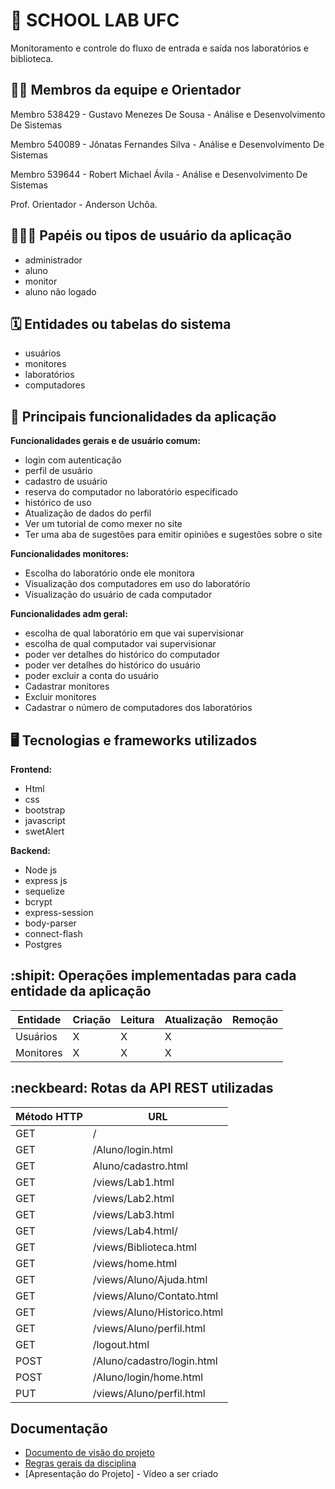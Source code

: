 # :checkered_flag: SCHOOL LAB UFC

Monitoramento e controle do fluxo de entrada e saída nos laboratórios e biblioteca.

## :technologist: Membros da equipe e Orientador

Membro 538429 - Gustavo Menezes De Sousa - Análise e Desenvolvimento De Sistemas

Membro 540089 - Jônatas Fernandes Silva - Análise e Desenvolvimento De Sistemas

Membro 539644 - Robert Michael Ávila - Análise e Desenvolvimento De Sistemas

Prof. Orientador - Anderson Uchôa.

## :people_holding_hands: Papéis ou tipos de usuário da aplicação

- administrador
- aluno
- monitor
- aluno não logado

## :spiral_calendar: Entidades ou tabelas do sistema

- usuários
- monitores
- laboratórios
- computadores

## :triangular_flag_on_post:	 Principais funcionalidades da aplicação

**Funcionalidades gerais e de usuário comum:**

- login com autenticação
- perfil de usuário 
- cadastro de usuário
- reserva do computador no laboratório especificado
- histórico de uso
- Atualização de dados do perfil
- Ver um tutorial de como mexer no site
- Ter uma aba de sugestões para emitir opiniões e sugestões sobre o site

**Funcionalidades monitores:**

- Escolha do laboratório onde ele monitora
- Visualização dos computadores em uso do laboratório
- Visualização do usuário de cada computador 

**Funcionalidades adm geral:**

- escolha de qual laboratório em que vai supervisionar
- escolha de qual computador vai supervisionar
- poder ver detalhes do histórico do computador
- poder ver detalhes do histórico do usuário 
- poder excluir a conta do usuário 
- Cadastrar monitores
- Excluir monitores
- Cadastrar o número de computadores dos laboratórios


## :desktop_computer: Tecnologias e frameworks utilizados

**Frontend:**

- Html
- css
- bootstrap 
- javascript 
- swetAlert

**Backend:**

- Node js
- express js
- sequelize
- bcrypt 
- express-session
- body-parser 
- connect-flash
- Postgres


## :shipit: Operações implementadas para cada entidade da aplicação


| Entidade| Criação | Leitura | Atualização | Remoção |
| --- | --- | --- | --- | --- |
| Usuários | X |  X  | X |  |
| Monitores | X |   X |  X | |

## :neckbeard: Rotas da API REST utilizadas

| Método HTTP | URL |
| --- | --- |
| GET | /|
| GET | /Aluno/login.html|
| GET | Aluno/cadastro.html|
| GET | /views/Lab1.html|
| GET | /views/Lab2.html|
| GET | /views/Lab3.html|
| GET | /views/Lab4.html/|
| GET | /views/Biblioteca.html|
| GET | /views/home.html|
| GET | /views/Aluno/Ajuda.html|
| GET | /views/Aluno/Contato.html|
| GET | /views/Aluno/Historico.html|
| GET | /views/Aluno/perfil.html|
| GET | /logout.html|
| POST | /Aluno/cadastro/login.html |
| POST | /Aluno/login/home.html |
| PUT | /views/Aluno/perfil.html |

## Documentação
* [Documento de visão do projeto](https://github.com/jonatasfernandessilva7/PROJETO-INTEGRADOR-I/blob/main/documentsSchoolLab/TemplateDocumentodeVisão.doc.pdf)
* [Regras gerais da disciplina](https://github.com/anderson-uchoa/github-template-projeto-integrador/blob/main/docs/regras_gerais.pdf)
* [Apresentação do Projeto] - Vídeo a ser criado
